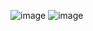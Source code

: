 ![image](https://github.com/user-attachments/assets/7de81f16-1a22-4e04-866c-3de61a7504ee)
![image](https://github.com/user-attachments/assets/bc20234d-722e-4cca-81ab-ff25c6ac47f4)
